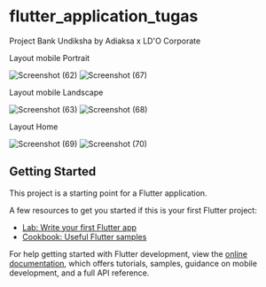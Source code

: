 # flutter_application_tugas

Project Bank Undiksha by Adiaksa x LD'O Corporate

Layout mobile Portrait

![Screenshot (62)](https://user-images.githubusercontent.com/93781731/196048038-576dda13-cac4-4939-b58a-8770e1b1c098.png) ![Screenshot (67)](https://user-images.githubusercontent.com/93781731/196048097-5a5e3fa3-4baa-49f2-83a6-8f29343b1916.png)

Layout mobile Landscape

![Screenshot (63)](https://user-images.githubusercontent.com/93781731/196048067-74e0040a-5022-4a6d-867f-98c8cfcbdf3b.png)
![Screenshot (68)](https://user-images.githubusercontent.com/93781731/196048173-19c5c41c-2c8e-4916-91d1-821dddd91fa4.png)

Layout Home

![Screenshot (69)](https://user-images.githubusercontent.com/93781731/196048226-00d941c0-af6a-4bc6-9e77-fd69a8f22bad.png)
![Screenshot (70)](https://user-images.githubusercontent.com/93781731/196048213-d99a0698-8205-4fe0-8ccd-d0f32301def8.png)
  


## Getting Started

This project is a starting point for a Flutter application.

A few resources to get you started if this is your first Flutter project:

- [Lab: Write your first Flutter app](https://docs.flutter.dev/get-started/codelab)
- [Cookbook: Useful Flutter samples](https://docs.flutter.dev/cookbook)

For help getting started with Flutter development, view the
[online documentation](https://docs.flutter.dev/), which offers tutorials,
samples, guidance on mobile development, and a full API reference.
